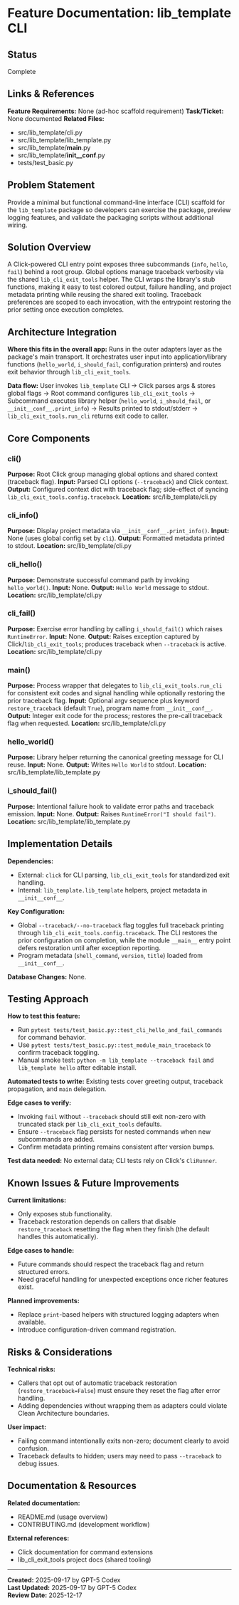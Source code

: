 # Feature Documentation: lib_template CLI

## Status
Complete

## Links & References
**Feature Requirements:** None (ad-hoc scaffold requirement)
**Task/Ticket:** None documented
**Related Files:**
- src/lib_template/cli.py
- src/lib_template/lib_template.py
- src/lib_template/__main__.py
- src/lib_template/__init__conf__.py
- tests/test_basic.py

## Problem Statement
Provide a minimal but functional command-line interface (CLI) scaffold for the `lib_template` package so developers can exercise the package, preview logging features, and validate the packaging scripts without additional wiring.

## Solution Overview
A Click-powered CLI entry point exposes three subcommands (`info`, `hello`, `fail`) behind a root group. Global options manage traceback verbosity via the shared `lib_cli_exit_tools` helper. The CLI wraps the library's stub functions, making it easy to test colored output, failure handling, and project metadata printing while reusing the shared exit tooling. Traceback preferences are scoped to each invocation, with the entrypoint restoring the prior setting once execution completes.

## Architecture Integration
**Where this fits in the overall app:**
Runs in the outer adapters layer as the package's main transport. It orchestrates user input into application/library functions (`hello_world`, `i_should_fail`, configuration printers) and routes exit behavior through `lib_cli_exit_tools`.

**Data flow:**
User invokes `lib_template` CLI → Click parses args & stores global flags → Root command configures `lib_cli_exit_tools` → Subcommand executes library helper (`hello_world`, `i_should_fail`, or `__init__conf__.print_info`) → Results printed to stdout/stderr → `lib_cli_exit_tools.run_cli` returns exit code to caller.

## Core Components

### cli()
**Purpose:** Root Click group managing global options and shared context (traceback flag).
**Input:** Parsed CLI options (`--traceback`) and Click context.
**Output:** Configured context dict with traceback flag; side-effect of syncing `lib_cli_exit_tools.config.traceback`.
**Location:** src/lib_template/cli.py

### cli_info()
**Purpose:** Display project metadata via `__init__conf__.print_info()`.
**Input:** None (uses global config set by `cli`).
**Output:** Formatted metadata printed to stdout.
**Location:** src/lib_template/cli.py

### cli_hello()
**Purpose:** Demonstrate successful command path by invoking `hello_world()`.
**Input:** None.
**Output:** `Hello World` message to stdout.
**Location:** src/lib_template/cli.py

### cli_fail()
**Purpose:** Exercise error handling by calling `i_should_fail()` which raises `RuntimeError`.
**Input:** None.
**Output:** Raises exception captured by Click/`lib_cli_exit_tools`; produces traceback when `--traceback` is active.
**Location:** src/lib_template/cli.py

### main()
**Purpose:** Process wrapper that delegates to `lib_cli_exit_tools.run_cli` for consistent exit codes and signal handling while optionally restoring the prior traceback flag.
**Input:** Optional argv sequence plus keyword `restore_traceback` (default `True`), program name from `__init__conf__`.
**Output:** Integer exit code for the process; restores the pre-call traceback flag when requested.
**Location:** src/lib_template/cli.py

### hello_world()
**Purpose:** Library helper returning the canonical greeting message for CLI reuse.
**Input:** None.
**Output:** Writes `Hello World` to stdout.
**Location:** src/lib_template/lib_template.py

### i_should_fail()
**Purpose:** Intentional failure hook to validate error paths and traceback emission.
**Input:** None.
**Output:** Raises `RuntimeError("I should fail")`.
**Location:** src/lib_template/lib_template.py

## Implementation Details
**Dependencies:**
- External: `click` for CLI parsing, `lib_cli_exit_tools` for standardized exit handling.
- Internal: `lib_template.lib_template` helpers, project metadata in `__init__conf__`.

**Key Configuration:**
- Global `--traceback/--no-traceback` flag toggles full traceback printing through `lib_cli_exit_tools.config.traceback`. The CLI restores the prior configuration on completion, while the module `__main__` entry point defers restoration until after exception reporting.
- Program metadata (`shell_command`, `version`, `title`) loaded from `__init__conf__`.

**Database Changes:**
None.

## Testing Approach
**How to test this feature:**
- Run `pytest tests/test_basic.py::test_cli_hello_and_fail_commands` for command behavior.
- Use `pytest tests/test_basic.py::test_module_main_traceback` to confirm traceback toggling.
- Manual smoke test: `python -m lib_template --traceback fail` and `lib_template hello` after editable install.

**Automated tests to write:**
Existing tests cover greeting output, traceback propagation, and `main` delegation.

**Edge cases to verify:**
- Invoking `fail` without `--traceback` should still exit non-zero with truncated stack per `lib_cli_exit_tools` defaults.
- Ensure `--traceback` flag persists for nested commands when new subcommands are added.
- Confirm metadata printing remains consistent after version bumps.

**Test data needed:**
No external data; CLI tests rely on Click's `CliRunner`.

## Known Issues & Future Improvements
**Current limitations:**
- Only exposes stub functionality.
- Traceback restoration depends on callers that disable `restore_traceback` resetting the flag when they finish (the default handles this automatically).

**Edge cases to handle:**
- Future commands should respect the traceback flag and return structured errors.
- Need graceful handling for unexpected exceptions once richer features exist.

**Planned improvements:**
- Replace `print`-based helpers with structured logging adapters when available.
- Introduce configuration-driven command registration.

## Risks & Considerations
**Technical risks:**
- Callers that opt out of automatic traceback restoration (`restore_traceback=False`) must ensure they reset the flag after error handling.
- Adding dependencies without wrapping them as adapters could violate Clean Architecture boundaries.

**User impact:**
- Failing command intentionally exits non-zero; document clearly to avoid confusion.
- Traceback defaults to hidden; users may need to pass `--traceback` to debug issues.

## Documentation & Resources
**Related documentation:**
- README.md (usage overview)
- CONTRIBUTING.md (development workflow)

**External references:**
- Click documentation for command extensions
- lib_cli_exit_tools project docs (shared tooling)

---
**Created:** 2025-09-17 by GPT-5 Codex  
**Last Updated:** 2025-09-17 by GPT-5 Codex  
**Review Date:** 2025-12-17

